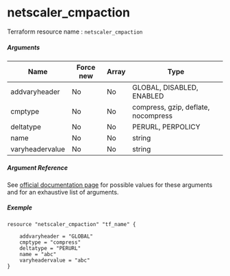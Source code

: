 # netscaler_cmpaction

Terraform resource name : ```netscaler_cmpaction```

##### Arguments

| Name | Force new | Array | Type |
|----|----|----|----|
|addvaryheader|No|No|GLOBAL, DISABLED, ENABLED|
|cmptype|No|No|compress, gzip, deflate, nocompress|
|deltatype|No|No|PERURL, PERPOLICY|
|name|No|No|string|
|varyheadervalue|No|No|string|

##### Argument Reference

See [official documentation page](https://developer-docs.citrix.com/projects/netscaler-nitro-api/en/11.0/configuration/compression/cmpaction/cmpaction/) for possible values for these arguments and for an exhaustive list of arguments.

##### Exemple

```
resource "netscaler_cmpaction" "tf_name" {

    addvaryheader = "GLOBAL"
    cmptype = "compress"
    deltatype = "PERURL"
    name = "abc"
    varyheadervalue = "abc"
}
```

